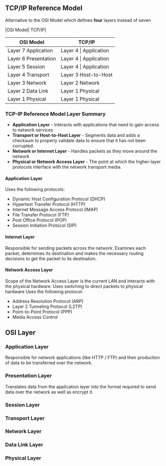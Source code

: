 
## TCP/IP Reference Model
Alternative to the OSI Model which defines __four__ layers instead of seven


|OSI Model| TCP/IP|

| OSI Model            | TCP/IP                 |
| -------------------- | ---------------------- |
| Layer 7  Application | Layer 4 \| Application |
| Layer 6 Presentation | Layer 4 \| Application |
| Layer 5 Session      | Layer 4 \| Application |
| Layer 4 Transport    | Layer 3 Host-to-Host   |
| Layer 3 Network      | Layer 2 Network        |
| Layer 2 Data Link    | Layer 1 Physical       |
| Layer 1 Physical     | Layer 1 Physical       |
### TCP-IP Reference Model Layer Summary
- __Application Layer__ - Interacts with applications that need to gain access to network services
- __Transport or Host-to-Host Layer__ - Segments data and adds a checksum to properly validate data to ensure that it has not been corrupted.
- __Network or Internet Layer__ - Handles packets as they move around the network
- __Physical or Network Access Layer__ - The point at which the higher-layer protocols interface with the network transport media.

#### Application Layer
Uses the following protocols:
 - Dynamic Host Configuration Protocol (DHCP)
 - Hypertext Transfer Protocol (HTTP)
 - Internet Message Access Protocol (IMAP)
 - File Transfer Protocol (FTP)
 - Post Office Protocol (POP)
 - Session Initiation Protocol (SIP)

#### Internet Layer
Responsible for sending packets across the network. 
Examines each packet, determines its destination and makes the necessary routing decisions to get the packet to its destination.

#### Network Access Layer
Scope of the Network Access Layer is the current LAN and interacts with the physical hardware.
Uses switching to direct packets to physical hardware
Uses the following protocol:
 - Address Resolution Protocol (ARP)
 - Layer 2 Tunneling Protocol (L2TP)
 - Point-to-Point Protocol (PPP)
 - Media Access Control


## OSI Layer

### Application Layer
Responsible for network applications (like HTTP / FTP) and their production of data to be transferred over the network.

### Presentation Layer
Translates data from the application layer into the format required to send data over the network as well as encrypt it.

### Session Layer


### Transport Layer

### Network Layer

### Data Link Layer

### Physical Layer



